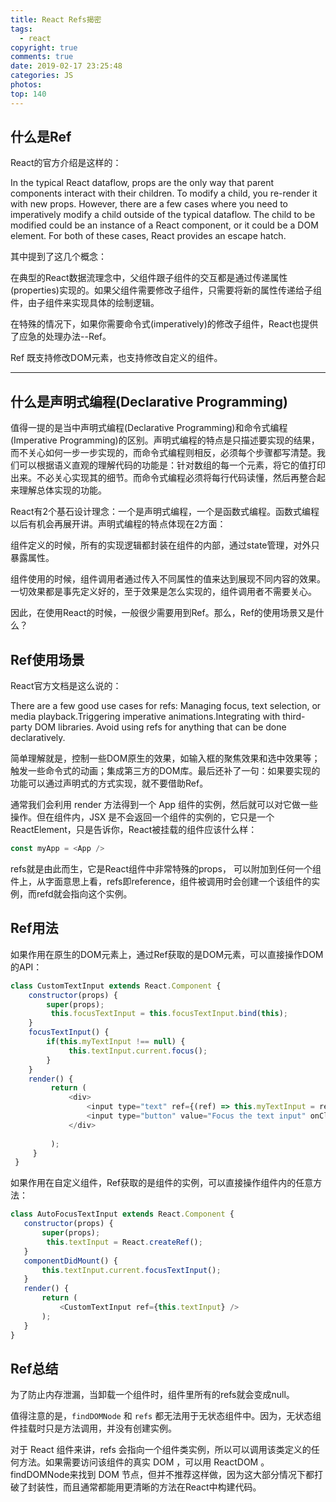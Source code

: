 ```yaml
---
title: React Refs揭密
tags:
  - react
copyright: true
comments: true
date: 2019-02-17 23:25:48
categories: JS
photos:
top: 140
---
```


## 什么是Ref
React的官方介绍是这样的：

In the typical React dataflow, props are the only way that parent components interact with their children. To modify a child, you re-render it with new props. However, there are a few cases where you need to imperatively modify a child outside of the typical dataflow. The child to be modified could be an instance of a React component, or it could be a DOM element. For both of these cases, React provides an escape hatch.

其中提到了这几个概念：

在典型的React数据流理念中，父组件跟子组件的交互都是通过传递属性(properties)实现的。如果父组件需要修改子组件，只需要将新的属性传递给子组件，由子组件来实现具体的绘制逻辑。
 
在特殊的情况下，如果你需要命令式(imperatively)的修改子组件，React也提供了应急的处理办法--Ref。

Ref 既支持修改DOM元素，也支持修改自定义的组件。

---
<!-- more -->

## 什么是声明式编程(Declarative Programming)
值得一提的是当中声明式编程(Declarative Programming)和命令式编程(Imperative Programming)的区别。声明式编程的特点是只描述要实现的结果，而不关心如何一步一步实现的，而命令式编程则相反，必须每个步骤都写清楚。我们可以根据语义直观的理解代码的功能是：针对数组的每一个元素，将它的值打印出来。不必关心实现其的细节。而命令式编程必须将每行代码读懂，然后再整合起来理解总体实现的功能。

React有2个基石设计理念：一个是声明式编程，一个是函数式编程。函数式编程以后有机会再展开讲。声明式编程的特点体现在2方面：

组件定义的时候，所有的实现逻辑都封装在组件的内部，通过state管理，对外只暴露属性。

组件使用的时候，组件调用者通过传入不同属性的值来达到展现不同内容的效果。一切效果都是事先定义好的，至于效果是怎么实现的，组件调用者不需要关心。

因此，在使用React的时候，一般很少需要用到Ref。那么，Ref的使用场景又是什么？

## Ref使用场景
React官方文档是这么说的：

There are a few good use cases for refs: Managing focus, text selection, or media playback.Triggering imperative animations.Integrating with third-party DOM libraries. Avoid using refs for anything that can be done declaratively.

简单理解就是，控制一些DOM原生的效果，如输入框的聚焦效果和选中效果等；触发一些命令式的动画；集成第三方的DOM库。最后还补了一句：如果要实现的功能可以通过声明式的方式实现，就不要借助Ref。

通常我们会利用 render 方法得到一个 App 组件的实例，然后就可以对它做一些操作。但在组件内，JSX 是不会返回一个组件的实例的，它只是一个ReactElement，只是告诉你，React被挂载的组件应该什么样：

```js
const myApp = <App />
```

refs就是由此而生，它是React组件中非常特殊的props， 可以附加到任何一个组件上，从字面意思上看，refs即reference，组件被调用时会创建一个该组件的实例，而refd就会指向这个实例。

## Ref用法
如果作用在原生的DOM元素上，通过Ref获取的是DOM元素，可以直接操作DOM的API：

```js
class CustomTextInput extends React.Component {  
    constructor(props) {    
        super(props);        
         this.focusTextInput = this.focusTextInput.bind(this);  
    } 
    focusTextInput() {    
        if(this.myTextInput !== null) {         
             this.textInput.current.focus();    
        }  
    }  
    render() {    
         return (      
             <div>        
                 <input type="text" ref={(ref) => this.myTextInput = ref} />        
                 <input type="button" value="Focus the text input" onClick={this.focusTextInput}/>      
             </div>    
 
         );  
     } 
 }
 ```
 
 如果作用在自定义组件，Ref获取的是组件的实例，可以直接操作组件内的任意方法：
 
 ```js
 class AutoFocusTextInput extends React.Component {  
    constructor(props) {    
        super(props);    
         this.textInput = React.createRef();  
    }  
    componentDidMount() {    
        this.textInput.current.focusTextInput();  
    }  
    render() {    
        return (      
            <CustomTextInput ref={this.textInput} />    
        );  
    } 
}
```
 
## Ref总结
为了防止内存泄漏，当卸载一个组件时，组件里所有的refs就会变成null。

值得注意的是，`findDOMNode` 和 `refs` 都无法用于无状态组件中。因为，无状态组件挂载时只是方法调用，并没有创建实例。

对于 React 组件来讲，refs 会指向一个组件类实例，所以可以调用该类定义的任何方法。如果需要访问该组件的真实 DOM ，可以用 ReactDOM 。 findDOMNode来找到 DOM 节点，但并不推荐这样做，因为这大部分情况下都打破了封装性，而且通常都能用更清晰的方法在React中构建代码。